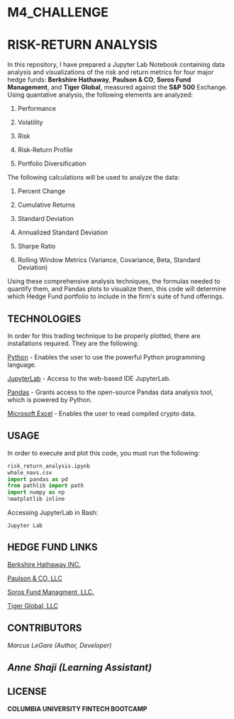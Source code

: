 # M4_CHALLENGE

# RISK-RETURN ANALYSIS

In this repository, I have prepared a Jupyter Lab Notebook containing data analysis and visualizations of the risk and return metrics for four major hedge funds: **Berkshire Hathaway**, **Paulson & CO**, **Soros Fund Management**, and **Tiger Global**, measured against the **S&P 500** Exchange. Using quantative analysis, the following elements are analyzed:

1. Performance

2. Volatility

3. Risk

4. Risk-Return Profile

5. Portfolio Diversification

The following calculations will be used to analyze the data:

1. Percent Change

2. Cumulative Returns

3. Standard Deviation 

4. Annualized Standard Deviation

5. Sharpe Ratio

6. Rolling Window Metrics (Variance, Covariance, Beta, Standard Deviation)

Using these comprehensive analysis techniques, the formulas needed to quantify them, and Pandas plots to visualize them, this code will determine which Hedge Fund portfolio to include in the firm's suite of fund offerings.

## TECHNOLOGIES

In order for this trading technique to be properly plotted, there are installations required. They are the following:

[Python](https://www.python.org/downloads/) - Enables the user to use the powerful Python programming language.

[JupyterLab](https://jupyter.org/) - Access to the web-based IDE JupyterLab.  

[Pandas](https://pandas.pydata.org/) - Grants access to the open-source Pandas data analysis tool, which is powered by Python.

[Microsoft Excel](https://www.microsoft.com/en-us/microsoft-365/excel) - Enables the user to read compiled crypto data.

## USAGE

In order to execute and plot this code, you must run the following:

```python
risk_return_analysis.ipynb
whale_navs.csv
import pandas as pd
from pathlib import path
import numpy as np
%matplotlib inline
```
Accessing JupyterLab in Bash: 

`Jupyter Lab`

## HEDGE FUND LINKS

[Berkshire Hathaway INC.](https://www.berkshirehathaway.com/)

[Paulson & CO, LLC](https://paulsoninvestment.com/)

[Soros Fund Managment, LLC.](https://sorosfundmgmt.com/)

[Tiger Global, LLC](https://www.tigerglobal.com/)

## CONTRIBUTORS

*Marcus LeGare (Author, Developer)*

*Anne Shaji (Learning Assistant)*
---

## LICENSE

**COLUMBIA UNIVERSITY FINTECH BOOTCAMP**